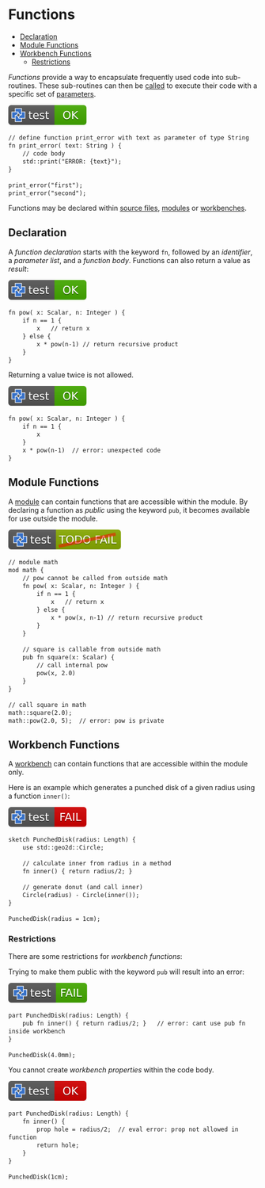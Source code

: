 # **Functions**

- [Declaration](#declaration)
- [Module Functions](#module-functions)
- [Workbench Functions](#workbench-functions)
  - [Restrictions](#restrictions)

*Functions* provide a way to encapsulate frequently used code into sub-routines.
These sub-routines can then be [called](calls.md) to execute their code with a
specific set of [parameters](parameters.md).

[![test](.test/example.svg)](.test/example.log)

```µcad,example
// define function print_error with text as parameter of type String
fn print_error( text: String ) {
    // code body
    std::print("ERROR: {text}");
}

print_error("first");
print_error("second");
```

Functions may be declared within [source files](source_files.md), [modules](modules.md) or [workbenches](workbench.md).

## Declaration

A *function declaration* starts with the keyword `fn`, followed by an *identifier*,
a *parameter list*, and a *function body*.
Functions can also return a value as *result*:

[![test](.test/return.svg)](.test/return.log)

```µcad,return
fn pow( x: Scalar, n: Integer ) {
    if n == 1 {
        x   // return x
    } else {
        x * pow(n-1) // return recursive product
    }
}
```

Returning a value twice is not allowed.

[![test](.test/return_twice.svg)](.test/return_twice.log)

```µcad,return_twice
fn pow( x: Scalar, n: Integer ) {
    if n == 1 {
        x 
    }
    x * pow(n-1)  // error: unexpected code
}
```

## Module Functions

A [module](modules.md) can contain functions that are accessible within the module.
By declaring a function as *public* using the keyword `pub`, it becomes available for
use outside the module.

[![test](.test/mod.svg)](.test/mod.log)

```µcad,mod#todo_fail
// module math
mod math {
    // pow cannot be called from outside math
    fn pow( x: Scalar, n: Integer ) {
        if n == 1 {
            x   // return x
        } else {
            x * pow(x, n-1) // return recursive product
        }
    }

    // square is callable from outside math
    pub fn square(x: Scalar) {
        // call internal pow
        pow(x, 2.0)
    }
}

// call square in math
math::square(2.0);
math::pow(2.0, 5);  // error: pow is private
```

## Workbench Functions

A [workbench](workbench.md) can contain functions that are accessible within the module only.

Here is an example which generates a punched disk of a given radius using a function `inner()`:

[![test](.test/workbench_example.svg)](.test/workbench_example.log)

```µcad,workbench_example
sketch PunchedDisk(radius: Length) {
    use std::geo2d::Circle;

    // calculate inner from radius in a method
    fn inner() { return radius/2; }

    // generate donut (and call inner)
    Circle(radius) - Circle(inner());
}

PunchedDisk(radius = 1cm);
```

### Restrictions

There are some restrictions for *workbench functions*:

Trying to make them public with the keyword `pub` will result into an error:

[![test](.test/workbench_pub.svg)](.test/workbench_pub.log)

```µcad,workbench_pub#fail
part PunchedDisk(radius: Length) {
    pub fn inner() { return radius/2; }   // error: cant use pub fn inside workbench
}

PunchedDisk(4.0mm);
```

You cannot create *workbench properties* within the code body.

[![test](.test/workbench_fn_prop.svg)](.test/workbench_fn_prop.log)

```µcad,workbench_fn_prop#fail
part PunchedDisk(radius: Length) {
    fn inner() { 
        prop hole = radius/2;  // eval error: prop not allowed in function
        return hole;
    }
}

PunchedDisk(1cm);
```
